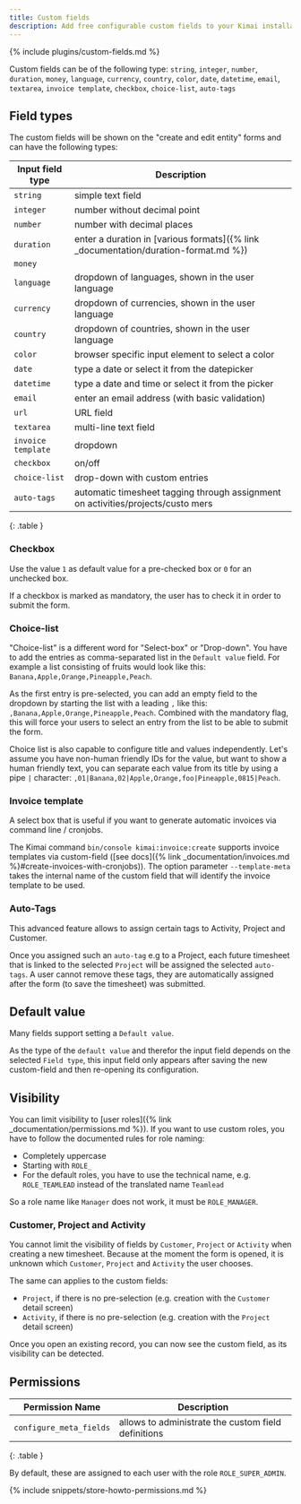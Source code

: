 ```yaml
---
title: Custom fields
description: Add free configurable custom fields to your Kimai installation
---
```


{% include plugins/custom-fields.md %}  

Custom fields can be of the following type:
`string`, `integer`, `number`, `duration`, `money`, `language`, `currency`, `country`, `color`, `date`, `datetime`, `email`, `textarea`, `invoice template`, `checkbox`, `choice-list`, `auto-tags`

## Field types
 
The custom fields will be shown on the "create and edit entity" forms and can have the following types:

| Input field type   | Description                                                                         |
|--------------------|-------------------------------------------------------------------------------------|
| `string`           | simple text field                                                                   |
| `integer`          | number without decimal point                                                        |
| `number`           | number with decimal places                                                          |
| `duration`         | enter a duration in [various formats]({% link _documentation/duration-format.md %}) |
| `money`            |                                                                                     |
| `language`         | dropdown of languages, shown in the user language                                   |
| `currency`         | dropdown of currencies, shown in the user language                                  |
| `country`          | dropdown of countries, shown in the user language                                   |
| `color`            | browser specific input element to select a color                                    |
| `date`             | type a date or select it from the datepicker                                        |
| `datetime`         | type a date and time or select it from the picker                                   |
| `email`            | enter an email address (with basic validation)                                      |
| `url`              | URL field                                                                           |
| `textarea`         | multi-line text field                                                               |
| `invoice template` | dropdown                                                                            |
| `checkbox`         | on/off                                                                              |
| `choice-list`      | drop-down with custom entries                                                       |
| `auto-tags`        | automatic timesheet tagging through assignment on activities/projects/custo mers    |
{: .table }

### Checkbox

Use the value `1` as default value for a pre-checked box or `0` for an unchecked box.

If a checkbox is marked as mandatory, the user has to check it in order to submit the form.

### Choice-list

"Choice-list" is a different word for "Select-box" or "Drop-down".
You have to add the entries as comma-separated list in the `Default value` field.
For example a list consisting of fruits would look like this: `Banana,Apple,Orange,Pineapple,Peach`.

As the first entry is pre-selected, you can add an empty field to the dropdown by starting the list
with a leading `,` like this: `,Banana,Apple,Orange,Pineapple,Peach`.
Combined with the mandatory flag, this will force your users to select an entry from the list to be able to submit the form.

Choice list is also capable to configure title and values independently.
Let's assume you have non-human friendly IDs for the value, but want to show a human friendly text, you can separate
each value from its title by using a pipe `|` character: `,01|Banana,02|Apple,Orange,foo|Pineapple,0815|Peach`.

### Invoice template

A select box that is useful if you want to generate automatic invoices via command line / cronjobs.

The Kimai command `bin/console kimai:invoice:create` supports invoice templates via custom-field ([see docs]({% link _documentation/invoices.md %}#create-invoices-with-cronjobs)).
The option parameter `--template-meta` takes the internal name of the custom field that will identify the invoice template to be used.

### Auto-Tags

This advanced feature allows to assign certain tags to Activity, Project and Customer.

Once you assigned such an `auto-tag` e.g to a Project, each future timesheet that is linked to the selected `Project` will be assigned 
the selected `auto-tags`. A user cannot remove these tags, they are automatically assigned after the form (to save the timesheet) was submitted. 

## Default value

Many fields support setting a `Default value`.

As the type of the `default value` and therefor the input field depends on the selected `Field type`,
this input field only appears after saving the new custom-field and then re-opening its configuration.

## Visibility

You can limit visibility to [user roles]({% link _documentation/permissions.md %}). 
If you want to use custom roles, you have to follow the documented rules for role naming:
- Completely uppercase
- Starting with `ROLE_`
- For the default roles, you have to use the technical name, e.g. `ROLE_TEAMLEAD` instead of the translated name `Teamlead`

So a role name like `Manager` does not work, it must be `ROLE_MANAGER`.

### Customer, Project and Activity

You cannot limit the visibility of fields by `Customer`, `Project` or `Activity` when creating a new timesheet.
Because at the moment the form is opened, it is unknown which `Customer`, `Project` and `Activity` the user chooses.

The same can applies to the custom fields:
- `Project`, if there is no pre-selection (e.g. creation with the `Customer` detail screen)
- `Activity`, if there is no pre-selection (e.g. creation with the `Project` detail screen) 

Once you open an existing record, you can now see the custom field, as its visibility can be detected.

## Permissions

| Permission Name         | Description                                         |
|-------------------------|-----------------------------------------------------|
| `configure_meta_fields` | allows to administrate the custom field definitions |
{: .table }

By default, these are assigned to each user with the role `ROLE_SUPER_ADMIN`.

{% include snippets/store-howto-permissions.md %}
